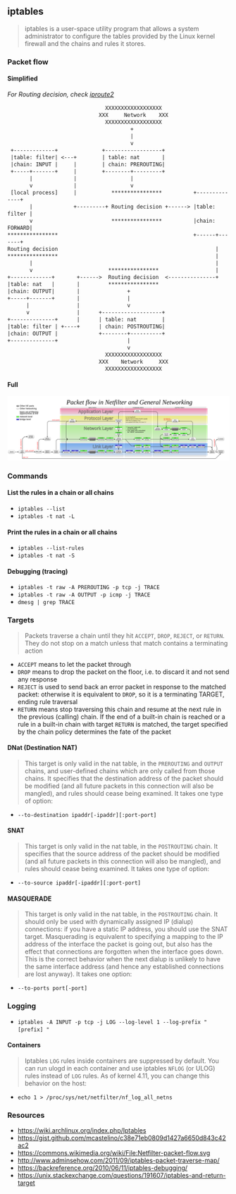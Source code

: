 ## iptables
> iptables is a user-space utility program that allows a system administrator to configure the tables provided by the Linux kernel firewall and the chains and rules it stores.

### Packet flow
#### Simplified
_For Routing decision, check [iproute2](./iproute2.md)_
```
                               XXXXXXXXXXXXXXXXXX
                             XXX     Network    XXX
                               XXXXXXXXXXXXXXXXXX
                                       +
                                       |
                                       v
 +-------------+              +------------------+
 |table: filter| <---+        | table: nat       |
 |chain: INPUT |     |        | chain: PREROUTING|
 +-----+-------+     |        +--------+---------+
       |             |                 |
       v             |                 v
 [local process]     |           ****************          +--------------+
       |             +---------+ Routing decision +------> |table: filter |
       v                         ****************          |chain: FORWARD|
****************                                           +------+-------+
Routing decision                                                  |
****************                                                  |
       |                                                          |
       v                        ****************                  |
+-------------+       +------>  Routing decision  <---------------+
|table: nat   |       |         ****************
|chain: OUTPUT|       |               +
+-----+-------+       |               |
      |               |               v
      v               |      +-------------------+
+--------------+      |      | table: nat        |
|table: filter | +----+      | chain: POSTROUTING|
|chain: OUTPUT |             +--------+----------+
+--------------+                      |
                                      v
                               XXXXXXXXXXXXXXXXXX
                             XXX    Network     XXX
                               XXXXXXXXXXXXXXXXXX
```

#### Full
![](Netfilter-packet-flow.svg)

### Commands
#### List the rules in a chain or all chains
- `iptables --list`
- `iptables -t nat -L`

#### Print the rules in a chain or all chains
- `iptables --list-rules`
- `iptables -t nat -S`

#### Debugging (tracing)
- `iptables -t raw -A PREROUTING -p tcp -j TRACE`
- `iptables -t raw -A OUTPUT -p icmp -j TRACE`
- `dmesg | grep TRACE`

### Targets
> Packets traverse a chain until they hit `ACCEPT`, `DROP`, `REJECT`, or `RETURN`. They do not stop on a match unless that match contains a terminating action
- `ACCEPT` means to let the packet through
- `DROP` means to drop the packet on the floor, i.e. to discard it and not send any response
- `REJECT` is used to send back an error packet in response to the matched packet: otherwise it is equivalent to `DROP`, so it is a terminating TARGET, ending rule traversal
- `RETURN` means stop traversing this chain and resume at the next rule in the previous (calling) chain. If the end of a built-in chain is reached or a rule in a built-in chain with target `RETURN` is matched, the target specified by the chain policy determines the fate of the packet

#### DNat (Destination NAT)
> This target is only valid in the nat table, in the `PREROUTING` and `OUTPUT` chains, and user-defined chains which are only called from those chains. It specifies that the destination address of the packet should be modified (and all future packets in this connection will also be mangled), and rules should cease being examined. It takes one type of option:
- `--to-destination ipaddr[-ipaddr][:port-port]`

#### SNAT
> This target is only valid in the nat table, in the `POSTROUTING` chain. It specifies that the source address of the packet should be modified (and all future packets in this connection will also be mangled), and rules should cease being examined. It takes one type of option:
- `--to-source ipaddr[-ipaddr][:port-port]` 

#### MASQUERADE
> This target is only valid in the nat table, in the `POSTROUTING` chain. It should only be used with dynamically assigned IP (dialup) connections: if you have a static IP address, you should use the SNAT target. Masquerading is equivalent to specifying a mapping to the IP address of the interface the packet is going out, but also has the effect that connections are forgotten when the interface goes down. This is the correct behavior when the next dialup is unlikely to have the same interface address (and hence any established connections are lost anyway). It takes one option:
- `--to-ports port[-port]`

### Logging
- `iptables -A INPUT -p tcp -j LOG --log-level 1 --log-prefix "[prefix] "`

#### Containers
> Iptables `LOG` rules inside containers are suppressed by default. You can run ulogd in each container and use iptables `NFLOG` (or ULOG) rules instead of `LOG` rules. As of kernel 4.11, you can change this behavior on the host:
- `echo 1 > /proc/sys/net/netfilter/nf_log_all_netns`

### Resources
- https://wiki.archlinux.org/index.php/Iptables
- https://gist.github.com/mcastelino/c38e71eb0809d1427a6650d843c42ac2
- https://commons.wikimedia.org/wiki/File:Netfilter-packet-flow.svg
- http://www.adminsehow.com/2011/09/iptables-packet-traverse-map/
- https://backreference.org/2010/06/11/iptables-debugging/
- https://unix.stackexchange.com/questions/191607/iptables-and-return-target